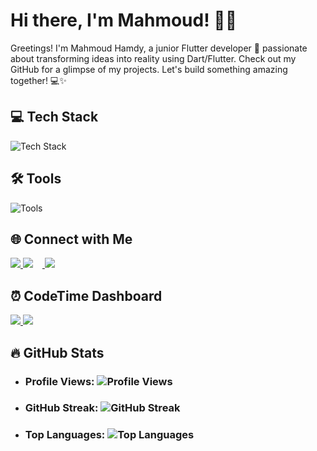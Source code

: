 # Hi there, I'm Mahmoud! 👨‍💻 

Greetings! I'm Mahmoud Hamdy, a junior Flutter developer 🚀 passionate about transforming ideas into reality using Dart/Flutter. Check out my GitHub for a glimpse of my projects. Let's build something amazing together! 💻✨

## 💻 Tech Stack
<p align="left">
  <img src="https://skillicons.dev/icons?i=dart,flutter,firebase,nodejs,java,python,cpp&theme=dark&borderRadius=20" alt="Tech Stack" />
</p>

## 🛠️ Tools
<p align="left">
  <img src="https://skillicons.dev/icons?i=mongodb,postman,tensorflow,photoshop,xd,figma,vscode,androidstudio,git,github,&theme=dark&borderRadius=20" alt="Tools" />
</p>

## 🌐 Connect with Me
<p align="left">
  <a href="https://www.linkedin.com/in/mahmoud-hamdy-alashwah/" target="_blank">
    <img src="https://img.shields.io/badge/-LinkedIn-0A66C2?style=flat-square&logo=LinkedIn&logoColor=white&label=Connect%20with%20me" />
  </a>
  <a href="mailto:hmdy7486@gmail.com" target="_blank">
    <img src="https://img.shields.io/badge/-Gmail-D14836?style=flat-square&logo=Gmail&logoColor=white&label=Email%20me" style="margin-right: 15px;" />
  </a>
  <a href="https://www.facebook.com/MahmoudHamdyElashwah/" target="_blank">
    <img src="https://img.shields.io/badge/-Facebook-1877F2?style=flat-square&logo=Facebook&logoColor=white&label=Follow%20me%20on%20Facebook" style="margin-right: 15px;" />
  </a>
</p>

## ⏰ CodeTime Dashboard
<p align="left">
  <a href="https://codetime.dev/en/dashboard" target="_blank">
    <img src="https://img.shields.io/badge/-CodeTime-2FBD75?style=flat-square&logo=codetime&logoColor=white&label=Check%20out%20my%20CodeTime%20Dashboard" />
  </a>
  <a href="https://wakatime.com/@mahmoud_hamdy" target="_blank">
    <img src="https://img.shields.io/badge/-Wakatime-00877B?style=flat-square&logo=Wakatime&logoColor=white&label=See%20my%20Wakatime%20stats" style="margin-right: 15px;" />
  </a>
</p>

## 🔥 GitHub Stats
-   ### Profile Views: ![Profile Views](https://komarev.com/ghpvc/?username=mahmoodhamdi&label=Profile%20views&color=0A66C2&style=flat-square)
-   ### GitHub Streak: ![GitHub Streak](https://github-readme-streak-stats.herokuapp.com/?user=mahmoodhamdi&theme=tokyonight=true)
-   ### Top Languages: ![Top Languages](https://github-readme-stats.vercel.app/api/top-langs/?username=mahmoodhamdi&layout=compact&theme=tokyonight=true)
